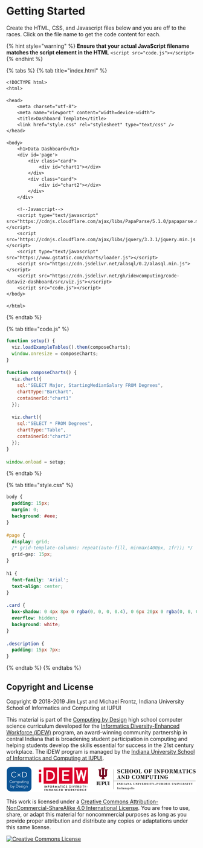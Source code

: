 # Getting Started

Create the HTML, CSS, and Javascript files below and you are off to the races. Click on the file name   to get the code content for each.

{% hint style="warning" %}
**Ensure that your actual JavaScript filename matches the script element in the HTML** `<script src="code.js"></script>`
{% endhint %}

{% tabs %}
{% tab title="index.html" %}
```markup
<!DOCTYPE html>
<html>

<head>
	<meta charset="utf-8">
	<meta name="viewport" content="width=device-width">
	<title>Dashboard Template</title>
	<link href="style.css" rel="stylesheet" type="text/css" />
</head>

<body>
	<h1>Data Dashboard</h1>
	<div id='page'>
    	<div class="card">
			<div id="chart1"></div>
		</div>
		<div class="card">
			<div id="chart2"></div>
		</div>
	</div>

	<!--Javascript-->
	<script type="text/javascript" src="https://cdnjs.cloudflare.com/ajax/libs/PapaParse/5.1.0/papaparse.min.js"></script>
	<script src='https://cdnjs.cloudflare.com/ajax/libs/jquery/3.3.1/jquery.min.js'></script>
	<script type="text/javascript" src="https://www.gstatic.com/charts/loader.js"></script>
	<script src="https://cdn.jsdelivr.net/alasql/0.2/alasql.min.js"></script>
	<script src="https://cdn.jsdelivr.net/gh/idewcomputing/code-dataviz-dashboard/src/viz.js"></script>
	<script src="code.js"></script>
</body>

</html>
```
{% endtab %}

{% tab title="code.js" %}
```javascript
function setup() {
  viz.loadExampleTables().then(composeCharts);
  window.onresize = composeCharts;
}

function composeCharts() {
  viz.chart({
    sql:"SELECT Major, StartingMedianSalary FROM Degrees",
    chartType:"BarChart",
    containerId:"chart1"
  });

  viz.chart({
    sql:"SELECT * FROM Degrees",
    chartType:"Table",
    containerId:"chart2"
  });
}

window.onload = setup;

```
{% endtab %}

{% tab title="style.css" %}
```css
body {
  padding: 15px;
  margin: 0;
  background: #eee;
}

#page {
  display: grid;
  /* grid-template-columns: repeat(auto-fill, minmax(400px, 1fr)); */
  grid-gap: 15px;
}

h1 {
  font-family: 'Arial';
  text-align: center;
}

.card {
  box-shadow: 0 4px 8px 0 rgba(0, 0, 0, 0.4), 0 6px 20px 0 rgba(0, 0, 0, 0.4);
  overflow: hidden;
  background: white;
}

.description {
  padding: 15px 7px;
}
```
{% endtab %}
{% endtabs %}

## Copyright and License

Copyright © 2018-2019 Jim Lyst and Michael Frontz, Indiana University School of Informatics and Computing at IUPUI

This material is part of the [Computing by Design](https://docs.idew.org/the-cxd-framework/) high school computer science curriculum developed for the [Informatics Diversity-Enhanced Workforce \(iDEW\)](http://soic.iupui.edu/idew/) program, an award-winning community partnership in central Indiana that is broadening student participation in computing and helping students develop the skills essential for success in the 21st century workplace. The iDEW program is managed by the [Indiana University School of Informatics and Computing at IUPUI](https://soic.iupui.edu/).

![](.gitbook/assets/cxd-idew-soic-logo.png)

This work is licensed under a [Creative Commons Attribution-NonCommercial-ShareAlike 4.0 International License](http://creativecommons.org/licenses/by-nc-sa/4.0/). You are free to use, share, or adapt this material for noncommercial purposes as long as you provide proper attribution and distribute any copies or adaptations under this same license.

[![Creative Commons License](https://i.creativecommons.org/l/by-nc-sa/4.0/88x31.png)](http://creativecommons.org/licenses/by-nc-sa/4.0/)

